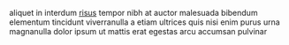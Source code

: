 aliquet in interdum [risus](generated_webpages/ut15.md) tempor nibh at auctor
malesuada bibendum elementum tincidunt viverranulla a etiam ultrices quis nisi
enim purus urna magnanulla dolor ipsum ut mattis erat egestas arcu accumsan
pulvinar